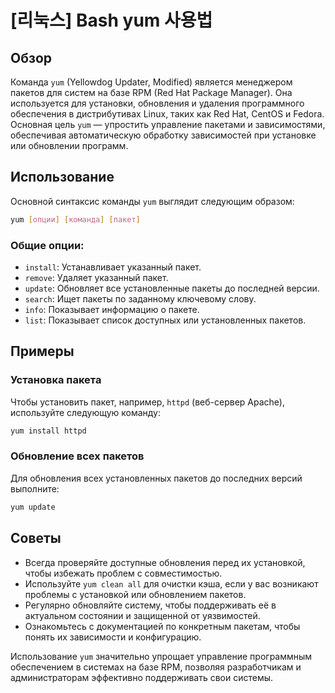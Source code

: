 # [리눅스] Bash yum 사용법

## Обзор
Команда `yum` (Yellowdog Updater, Modified) является менеджером пакетов для систем на базе RPM (Red Hat Package Manager). Она используется для установки, обновления и удаления программного обеспечения в дистрибутивах Linux, таких как Red Hat, CentOS и Fedora. Основная цель `yum` — упростить управление пакетами и зависимостями, обеспечивая автоматическую обработку зависимостей при установке или обновлении программ.

## Использование
Основной синтаксис команды `yum` выглядит следующим образом:

```bash
yum [опции] [команда] [пакет]
```

### Общие опции:
- `install`: Устанавливает указанный пакет.
- `remove`: Удаляет указанный пакет.
- `update`: Обновляет все установленные пакеты до последней версии.
- `search`: Ищет пакеты по заданному ключевому слову.
- `info`: Показывает информацию о пакете.
- `list`: Показывает список доступных или установленных пакетов.

## Примеры
### Установка пакета
Чтобы установить пакет, например, `httpd` (веб-сервер Apache), используйте следующую команду:

```bash
yum install httpd
```

### Обновление всех пакетов
Для обновления всех установленных пакетов до последних версий выполните:

```bash
yum update
```

## Советы
- Всегда проверяйте доступные обновления перед их установкой, чтобы избежать проблем с совместимостью.
- Используйте `yum clean all` для очистки кэша, если у вас возникают проблемы с установкой или обновлением пакетов.
- Регулярно обновляйте систему, чтобы поддерживать её в актуальном состоянии и защищенной от уязвимостей.
- Ознакомьтесь с документацией по конкретным пакетам, чтобы понять их зависимости и конфигурацию.

Использование `yum` значительно упрощает управление программным обеспечением в системах на базе RPM, позволяя разработчикам и администраторам эффективно поддерживать свои системы.
